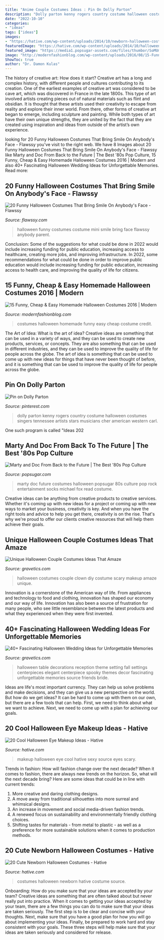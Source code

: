 ```yaml
---
title: "Anime Couple Costumes Ideas : Pin On Dolly Parton"
description: "Dolly parton kenny rogers country costume halloween costumes singers tennessee artists stars musicians cher american western carl"
date: "2022-10-10"
categories:
- "ideas"
tags: ["ideas"]
images:
- "https://hative.com/wp-content/uploads/2014/10/newborn-halloween-costumes/20-newborn-halloween-costume-ideas.jpg"
featuredImage: "https://hative.com/wp-content/uploads/2014/10/halloween-eye-makeup/20-halloween-eye-makeup-ideas.jpg"
featured_image: "https://media1.popsugar-assets.com/files/thumbor/SoMUm7lOzH62PL8eUV36NeS-7YE/fit-in/728xorig/filters:format_auto-!!-:strip_icc-!!-/2015/10/13/852/n/1922283/460c825e_MSDBATO_EC007_H/i/Marty-Doc-From-Back-Future.jpg"
image: "http://modernfashionblog.com/wp-content/uploads/2016/08/15-Funny-Cheap-Easy-Homemade-Halloween-Costumes-2016-3.jpg"
ShowToc: true
author: "Dr. Damon Kulas"
---
```



The history of creative art: How does it start?
Creative art has a long and complex history, with different people and cultures contributing to its creation. One of the earliest examples of creative art was considered to be cave art, which was discovered in France in the late 1800s. This type of art involved artists creating pieces out of natural materials such as flint and obsidian. It is thought that these artists used their creativity to escape from reality and explore their inner world. From there, other forms of creative art began to emerge, including sculpture and painting. While both types of art have their own unique strengths, they are united by the fact that they are created using inspiration and ideas from outside of the artist’s own experience.

	

		
looking for 20 Funny Halloween Costumes That Bring Smile On Anybody&#039;s Face - Flawssy you've visit to the right web. We have 8 Images about 20 Funny Halloween Costumes That Bring Smile On Anybody&#039;s Face - Flawssy like Marty and Doc From Back to the Future | The Best &#039;80s Pop Culture, 15 Funny, Cheap &amp; Easy Homemade Halloween Costumes 2016 | Modern and also 40+ Fascinating Halloween Wedding Ideas for Unforgettable Memories. Read more:
		
    
## 20 Funny Halloween Costumes That Bring Smile On Anybody&#039;s Face - Flawssy

<img loading=lazy src="http://flawssy.com/wp-content/uploads/2016/05/Funny-Kids-Halloween-Costume-Ideas.jpg" onerror="this.onerror=null;this.src='https://tse2.mm.bing.net/th?id=OIP.ggqLm7RwftH_E4BCbc93wAHaJi&amp;pid=15.1';" alt="20 Funny Halloween Costumes That Bring Smile On Anybody&#039;s Face - Flawssy">

_Source: flawssy.com_

>halloween funny costumes costume mini smile bring face flawssy anybody parent. 

	

Conclusion: Some of the suggestions for what could be done in 2022 would include increasing funding for public education, increasing access to healthcare, creating more jobs, and improving infrastructure.
In 2022, some recommendations for what could be done in order to improve public education would include increasing funding for public education, increasing access to health care, and improving the quality of life for citizens.

    
## 15 Funny, Cheap &amp; Easy Homemade Halloween Costumes 2016 | Modern

<img loading=lazy src="http://modernfashionblog.com/wp-content/uploads/2016/08/15-Funny-Cheap-Easy-Homemade-Halloween-Costumes-2016-3.jpg" onerror="this.onerror=null;this.src='https://tse1.mm.bing.net/th?id=OIP.eFa1vYcaLxWVMZtfrq3OBgHaJ4&amp;pid=15.1';" alt="15 Funny, Cheap &amp; Easy Homemade Halloween Costumes 2016 | Modern">

_Source: modernfashionblog.com_

>costumes halloween homemade funny easy cheap costume credit. 

	

The Art of Idea: What is the art of idea?
Creative ideas are something that can be used in a variety of ways, and they can be used to create new products, services, or concepts. They are also something that can be used in different industries, and they can be used to improve the quality of life for people across the globe. The art of idea is something that can be used to come up with new ideas for things that have never been thought of before, and it is something that can be used to improve the quality of life for people across the globe.

    
## Pin On Dolly Parton

<img loading=lazy src="https://i.pinimg.com/736x/00/2e/93/002e937e33f885bc7928b53aef2c6565--dolly-parton-tennessee.jpg" onerror="this.onerror=null;this.src='https://tse2.mm.bing.net/th?id=OIP.WP7QAWSiTomI7CP45A6HMgHaLI&amp;pid=15.1';" alt="Pin on Dolly Parton">

_Source: pinterest.com_

>dolly parton kenny rogers country costume halloween costumes singers tennessee artists stars musicians cher american western carl. 

	

One such program is called "Ideas 202
    
## Marty And Doc From Back To The Future | The Best &#039;80s Pop Culture

<img loading=lazy src="https://media1.popsugar-assets.com/files/thumbor/SoMUm7lOzH62PL8eUV36NeS-7YE/fit-in/728xorig/filters:format_auto-!!-:strip_icc-!!-/2015/10/13/852/n/1922283/460c825e_MSDBATO_EC007_H/i/Marty-Doc-From-Back-Future.jpg" onerror="this.onerror=null;this.src='https://tse1.mm.bing.net/th?id=OIP.sDw7NqB5Yv9KmSM0Oi65sgHaLI&amp;pid=15.1';" alt="Marty and Doc From Back to the Future | The Best &#039;80s Pop Culture">

_Source: popsugar.com_

>marty doc future costumes halloween popsugar 80s culture pop rock entertainment socks michael fox read costume. 

	

Creative ideas can be anything from creative products to creative services. Whether it's coming up with new ideas for a project or coming up with new ways to market your business, creativity is key. And when you have the right tools and advice to help you get there, creativity is on the rise. That's why we're proud to offer our clients creative resources that will help them achieve their goals.

    
## Unique Halloween Couple Costumes Ideas That Amaze

<img loading=lazy src="https://www.gravetics.com/wp-content/uploads/2017/07/Halloween-DIY-Clown-Makeup-Scary-Clown-Costume.jpg" onerror="this.onerror=null;this.src='https://tse3.mm.bing.net/th?id=OIP.dKwp9M_votYPX_8Dwt61TQHaJQ&amp;pid=15.1';" alt="Unique Halloween Couple Costumes Ideas That Amaze">

_Source: gravetics.com_

>halloween costumes couple clown diy costume scary makeup amaze unique. 

	

Innovation is a cornerstone of the American way of life. From appliances and technology to food and clothing, innovation has shaped our economy and our way of life. Innovation has also been a source of frustration for many people, who see little resemblance between the latest products and what they experienced when they were first invented.

    
## 40+ Fascinating Halloween Wedding Ideas For Unforgettable Memories

<img loading=lazy src="https://www.gravetics.com/wp-content/uploads/2017/08/Elegant-Halloween-Wedding-Table-Settings.jpg" onerror="this.onerror=null;this.src='https://tse2.mm.bing.net/th?id=OIP.F6yl3uD1OF-KTBEJ6I9ymwHaLH&amp;pid=15.1';" alt="40+ Fascinating Halloween Wedding Ideas for Unforgettable Memories">

_Source: gravetics.com_

>halloween table decorations reception theme setting fall settings centerpieces elegant centerpiece spooky themes decor fascinating unforgettable memories source friends bride. 

	

Ideas are life's most important currency. They can help us solve problems and make decisions, and they can give us a new perspective on the world. But how do we get ideas? It can be hard to come up with them on our own, but there are a few tools that can help. First, we need to think about what we want to achieve. Next, we need to come up with a plan for achieving our goals.

    
## 20 Cool Halloween Eye Makeup Ideas - Hative

<img loading=lazy src="https://hative.com/wp-content/uploads/2014/10/halloween-eye-makeup/20-halloween-eye-makeup-ideas.jpg" onerror="this.onerror=null;this.src='https://tse3.mm.bing.net/th?id=OIP.ISL6ZFMBH998rmTwGAdq5gHaHi&amp;pid=15.1';" alt="20 Cool Halloween Eye Makeup Ideas - Hative">

_Source: hative.com_

>makeup halloween eye cool hative sexy source eyes scary. 

	

Trends in fashion: How will fashion change over the next decade?
When it comes to fashion, there are always new trends on the horizon. So, what will the next decade bring? Here are some ideas that could be in line with current trends: 
1. More creative and daring clothing designs.
2. A move away from traditional silhouettes into more surreal and whimsical designs.
3. An increase in movement and social media-driven fashion trends.
4. A renewed focus on sustainability and environmentally friendly clothing choices. 
5. Shifting tastes for materials - from metal to plastic - as well as a preference for more sustainable solutions when it comes to production methods.

    
## 20 Cute Newborn Halloween Costumes - Hative

<img loading=lazy src="https://hative.com/wp-content/uploads/2014/10/newborn-halloween-costumes/20-newborn-halloween-costume-ideas.jpg" onerror="this.onerror=null;this.src='https://tse3.mm.bing.net/th?id=OIP.bV2Op5h64L86TahjuvaWWwHaKW&amp;pid=15.1';" alt="20 Cute Newborn Halloween Costumes - Hative">

_Source: hative.com_

>costumes halloween newborn hative costume source. 

	

Onboarding: How do you make sure that your ideas are accepted by your team?
Creative ideas are something that are often talked about but never really put into practice. When it comes to getting your ideas accepted by your team, there are a few things you can do to make sure that your ideas are taken seriously. The first step is to be clear and concise with your thoughts. Next, make sure that you have a good plan for how you will go about implementing your ideas. Finally, be prepared to work hard and stay consistent with your goals. These three steps will help make sure that your ideas are taken seriously and considered for release.

